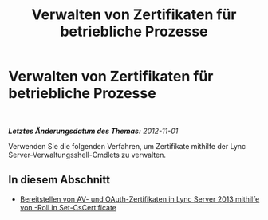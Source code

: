 ﻿---
title: Verwalten von Zertifikaten für betriebliche Prozesse
TOCTitle: Verwalten von Zertifikaten für betriebliche Prozesse
ms:assetid: 328d2ae3-9d43-46bd-98a6-520726d55492
ms:mtpsurl: https://technet.microsoft.com/de-de/library/JJ688017(v=OCS.15)
ms:contentKeyID: 49890696
ms.date: 05/19/2016
mtps_version: v=OCS.15
ms.translationtype: HT
---

# Verwalten von Zertifikaten für betriebliche Prozesse

 

_**Letztes Änderungsdatum des Themas:** 2012-11-01_

Verwenden Sie die folgenden Verfahren, um Zertifikate mithilfe der Lync Server-Verwaltungsshell-Cmdlets zu verwalten.

## In diesem Abschnitt

  - [Bereitstellen von AV- und OAuth-Zertifikaten in Lync Server 2013 mithilfe von -Roll in Set-CsCertificate](lync-server-2013-staging-av-and-oauth-certificates-using-roll-in-https://docs.microsoft.com/en-us/powershell/module/skype/Set-CsCertificate)

